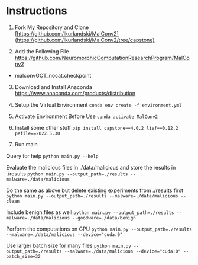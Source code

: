 # Instructions

1) Fork My Repository and Clone 
[https://github.com/lkurlandski/MalConv2](https://github.com/lkurlandski/MalConv2/tree/capstone)

2) Add the Following File
https://github.com/NeuromorphicComputationResearchProgram/MalConv2
- malconvGCT_nocat.checkpoint

3) Download and Install Anaconda
https://www.anaconda.com/products/distribution

3) Setup the Virtual Environment
```conda env create -f environment.yml```

4) Activate Environment Before Use
```conda activate MalConv2```

5) Install some other stuff
```pip install capstone==4.0.2 lief==0.12.2 pefile==2022.5.30```

6) Run main

Query for help
```python main.py --help```

Evaluate the malicious files in ./data/malicious and store the results in ./results
```python main.py --output_path=./results --malware=./data/malicious```

Do the same as above but delete existing experiments from ./results first
```python main.py --output_path=./results --malware=./data/malicious --clean```

Include benign files as well
```python main.py --output_path=./results --malware=./data/malicious --goodware=./data/benign```

Perform the computations on GPU
```python main.py --output_path=./results --malware=./data/malicious --device="cuda:0"```

Use larger batch size for many files
```python main.py --output_path=./results --malware=./data/malicious --device="cuda:0" --batch_size=32```
